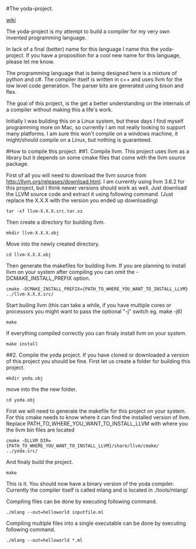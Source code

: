 #The yoda-project.

[wiki](https://github.com/devchild/yoda-project/wiki)

The yoda-project is my attempt to build a compiler for my very own invented programming language.

In lack of a final (better) name for this language I name this the yoda-project. If you have a proposition for a cool new name for this language, please let me know.

The programming language that is being designed here is a mixture of python and c#. The compiler itself is written in c++ and uses llvm for the low level code generation. The parser bits are generated using bison and flex.

The goal of this project, is the get a better understanding on the internals of a compiler without making this a life's work.

Initially I was building this on a Linux system, but these days I find myself programming more on Mac, so currently I am not really looking to support many platforms. I am sure this won't compile on a windows machine, it might/should compile on a Linux, but nothing is guaranteed.


#How to compile this project.
##1. Compile llvm.
This project uses llvm as a library but it depends on some cmake files that come with the llvm source package.

First of all you will need to download the llvm source from http://llvm.org/releases/download.html.
I am currently using llvm 3.6.2 for this project, but I think newer versions should work as well.
Just download the LLVM source code and extract it using following command. 
(Just replace the X.X.X with the version you ended up downloading) 
```
tar -xf llvm-X.X.X.src.tar.xz
```
Then create a directory for building llvm.
```
mkdir llvm-X.X.X.obj
```
Move into the newly created directory.
```
cd llvm-X.X.X.obj
```
Then generate the makefiles for building llvm.
If you are planning to install llvm on your system after compiling you can omit the -DCMAKE_INSTALL_PREFIX option.
```
cmake -DCMAKE_INSTALL_PREFIX={PATH_TO_WHERE_YOU_WANT_TO_INSTALL_LLVM} ../llvm-X.X.X.src/
```
Start builing llvm (this can take a while, if you have multiple cores or processors you might want to pass the optional "-j" switch eg. make -j6)
```
make
```
If everything compiled correctly you can finaly install llvm on your system.
```
make install
```

##2. Compile the yoda project.
If you have cloned or downloaded a version of this project you should be fine.
First let us create a folder for building this project.
```
mkdir yoda.obj
```
move into the the new folder.
```
cd yoda.obj
```
First we will need to generate the makefile for this project on your system.
For this cmake needs to know where it can find the installed version of llvm.
Replace PATH_TO_WHERE_YOU_WANT_TO_INSTALL_LLVM with where you the llvm bin files are located 
```
cmake -DLLVM_DIR={PATH_TO_WHERE_YOU_WANT_TO_INSTALL_LLVM}/share/llvm/cmake/ ../yoda.src/
```
And finaly build the project.
```
make
```

This is it. 
You should now have a binary version of the yoda compiler.
Currently the compiler itself is called mlang and is located in ./tools/mlang/

Compiling files can be done by executing following command.
```
./mlang --out=helloworld inputfile.ml
```

Compiling multiple files into a single executable can be done by executing following command.
```
./mlang --out=helloworld *.ml
```





